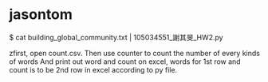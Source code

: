 # jasontom

$ cat building_global_community.txt | 105034551_謝其旻_HW2.py

zfirst, open count.csv.
Then use counter to count the number of every kinds of words
And print out word and count on excel, words for 1st row and count is to be 2nd row in excel according to py file.

